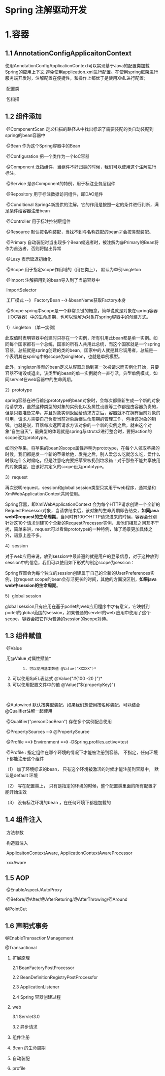 # Spring 注解驱动开发



# 1.容器

## 1.1 AnnotationConfigApplicaitonContext

使用AnnotationConfigApplicationContext可以实现基于Java的配置类加载Spring的应用上下文.避免使用application.xml进行配置。在使用spring框架进行服务端开发时，注解配置在便捷性，和操作上都优于是使用XML进行配置;

​	配置类

​	包扫描

## 1.2 组件添加

​	@ComponentScan 定义扫描的路径从中找出标识了需要装配的类自动装配到spring的bean容器中

​	@Bean  作为这个Spring容器中的Bean

​	@Configuration 把一个类作为一个IoC容器

​	@Component 泛指组件，当组件不好归类的时候，我们可以使用这个注解进行标注。

​	@Service 是@Component的特例，用于标注业务层组件

​	@Repository 用于标注数据访问组件，即DAO组件

​	@Conditional Spring4新提供的注解，它的作用是按照一定的条件进行判断，满足条件给容器注册bean

​	@Controller 用于标注控制层组件

​	@Resource 默认按名称装配，当找不到与名称匹配的bean才会按类型装配。

​	@Primary 自动装配时当出现多个Bean候选者时，被注解为@Primary的Bean将作为首选者，否则将抛出异常

​	@Lazy 表示延迟初始化

​	@Scope 用于指定scope作用域的（用在类上）， 默认为单例singleton

​	@Import 注解把用到的bean导入到了当前容器中

​	ImportSelector

​	工厂模式 --》 FactoryBean --》 &beanName获取Factory本身

​	@Scope spring中scope是一个非常关键的概念，简单说就是对象在spring容器（IOC容器）中的生命周期，也可以理解为对象在spring容器中的创建方式。

​		1）singleton （单一实例）

 此取值时表明容器中创建时只存在一个实例，所有引用此bean都是单一实例。如同每个国家都有一个总统，国家的所有人共用此总统，而这个国家就是一个spring容器，总统就是spring创建的类的bean，国家中的人就是其它调用者，总统是一个表明其在spring中的scope为singleton，也就是单例模型。

此外，singleton类型的bean定义从容器启动到第一次被请求而实例化开始，只要容器不销毁或退出，该类型的bean的单一实例就会一直存活，典型单例模式，如同servlet在web容器中的生命周期。

 

2）prototype

spring容器在进行输出prototype的bean对象时，会每次都重新生成一个新的对象给请求方，虽然这种类型的对象的实例化以及属性设置等工作都是由容器负责的，但是只要准备完毕，并且对象实例返回给请求方之后，容器就不在拥有当前对象的引用，请求方需要自己负责当前对象后继生命周期的管理工作，包括该对象的销毁。也就是说，容器每次返回请求方该对象的一个新的实例之后，就由这个对象“自生自灭”，最典型的体现就是spring与struts2进行整合时，要把action的scope改为prototype。

如同分苹果，将苹果的bean的scope属性声明为prototype，在每个人领取苹果的时候，我们都是发一个新的苹果给他，发完之后，别人爱怎么吃就怎么吃，爱什么时候吃什么时候吃，但是注意吃完要把苹果核扔到垃圾箱！对于那些不能共享使用的对象类型，应该将其定义的scope设为prototype。

 

3）request

再次说明request，session和global session类型只实用于web程序，通常是和XmlWebApplicationContext共同使用。

<bean id ="requestPrecessor" class="...RequestPrecessor"   scope="request" />

Spring容器，即XmlWebApplicationContext 会为每个HTTP请求创建一个全新的RequestPrecessor对象，当请求结束后，该对象的生命周期即告结束，**如同java web中request的生命周期**。当同时有100个HTTP请求进来的时候，容器会分别针对这10个请求创建10个全新的RequestPrecessor实例，且他们相互之间互不干扰，简单来讲，request可以看做prototype的一种特例，除了场景更加具体之外，语意上差不多。

 

4）session

对于web应用来说，放到session中最普遍的就是用户的登录信息，对于这种放到session中的信息，我们可以使用如下形式的制定scope为session：

<bean id ="userPreferences" class="...UserPreferences"   scope="session" />

Spring容器会为每个独立的session创建属于自己的全新的UserPreferences实例，比request scope的bean会存活更长的时间，其他的方面没区别，**如果java web中session的生命周期**。

 

5）global session

<bean id ="userPreferences" class="...UserPreferences"   scope="globalsession" />

global session只有应用在基于porlet的web应用程序中才有意义，它映射到porlet的global范围的session，如果普通的servlet的web 应用中使用了这个scope，容器会把它作为普通的session的scope对待。



## 1.3 组件赋值

​	@Value 

​	用@Value 对属性赋值* 

			1. 可以使用基本数值 @Value("XXXXX")* 
   2. 可以使用SpEL表达式 @Value("#{100 -20 }")*
   3. 可以使用配置文件中的值 @Value("${propertyKey}")

​	

​	@Autowired 默认按类型装配，如果我们想使用按名称装配，可以结合@Qualifier注解一起使用 	

​	@Qualifier("personDaoBean") 存在多个实例配合使用

​	@PropertySources --》 @PropertySource

​	@Profile ==》 Environment ==》 -DSpring.profiles.active=test

​	@Profile : 指定组件在哪个环境的情况下才能被注册到容器， 不指定，任何环境下都能注册这个组件

（1） 加了环境标识的bean， 只有这个环境被激活的时候才能注册到容器中， 默认是default 环境

（2） 写在配置类上， 只有是指定的环境的时候，整个配置类里面的所有配置才能开始生效

（3） 没有标注环境的bean ，在任何环境下都是加载的

## 1.4 组件注入

​	方法参数

​	构造器注入

​	ApplicaitonContextAware, ApplicationContextAwareProcessor

​	xxxAware

## 1.5 AOP

​	@EnableAspectJAutoProxy

​	@Before/@After/@AfterReturing/@AfterThrowing/@Around

@PointCut

## 1.6 声明式事务

@EnableTransactionManagement

@Transactional

1. 扩展原理

   2.1 BeanFactoryPostProcessor

   2.2 BeanDefinitionRegistryPostProcessfor

   2.3 ApplicationListener

   2.4 Spring 容器创建过程

2. web

   3.1 Servlet3.0

   3.2 异步请求

1. 组件注册





2. Bean 的生命周期

3. 自动装配
4. profile



